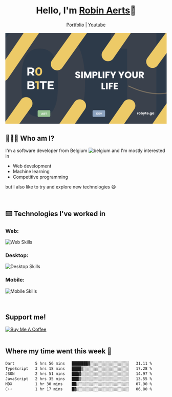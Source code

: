 <h1 align="center">Hello, I'm <a href="https://robyte.ga" target="_blank">Robin Aerts</a>🙌</h1>

<div align="center">
  <a target="_blank" href="https://robyte.ga">Portfolio</a>
  |
  <a target="_blank" href="https://www.youtube.com/channel/UCo98-m_pFHFvA_0AjzqhZeA">Youtube</a>
</div>
<br/>

<div align="center">
<img src="https://github.com/robinaerts/robinaerts/blob/main/assets/banner.png?raw=true"/>
</div>
  
## 🤷🏼‍♂️ Who am I?
I'm a software developer from Belgium ![belgium](https://github.com/yammadev/flag-icons/blob/master/png/BE.png) and I'm mostly interested in

- Web development
- Machine learning
- Competitive programming

 but I also like to try and explore new technologies :smile:
 
<br/>

## ⌨️ Technologies I've worked in
### Web:

![Web Skills](https://skills.thijs.gg/icons?i=html,css,js,react,next,firebase,mongo,nodejs&theme=light)

### Desktop:

![Desktop Skills](https://skills.thijs.gg/icons?i=cpp,cs,python)

### Mobile:

![Mobile Skills](https://skills.thijs.gg/icons?i=dart,flutter)


<br/>

## Support me!

<a href="https://www.buymeacoffee.com/robinaerts" target="_blank"><img src="https://cdn.buymeacoffee.com/buttons/v2/default-yellow.png" alt="Buy Me A Coffee" style="height: 60px !important;width: 217px !important;" ></a>
<br/>
<br/>

## Where my time went this week 🦜

<!--START_SECTION:waka-->

```text
Dart         5 hrs 56 mins   ███████▓░░░░░░░░░░░░░░░░░   31.11 %
TypeScript   3 hrs 18 mins   ████▒░░░░░░░░░░░░░░░░░░░░   17.28 %
JSON         2 hrs 51 mins   ███▓░░░░░░░░░░░░░░░░░░░░░   14.97 %
JavaScript   2 hrs 35 mins   ███▒░░░░░░░░░░░░░░░░░░░░░   13.55 %
MDX          1 hr 30 mins    ██░░░░░░░░░░░░░░░░░░░░░░░   07.90 %
C++          1 hr 17 mins    █▓░░░░░░░░░░░░░░░░░░░░░░░   06.80 %
```

<!--END_SECTION:waka-->
